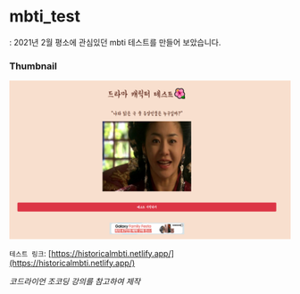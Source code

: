 # mbti_test
: 2021년 2월 평소에 관심있던 mbti 테스트를 만들어 보았습니다.

### Thumbnail

![enter image description here](https://github.com/s2uyeoii/mbti_test/blob/main/%ED%85%8C%EC%8A%A4%ED%8A%B8%EC%8B%9C%EC%9E%91%ED%99%94%EB%A9%B4.png?raw=true)

<code>테스트 링크</code>: [https://historicalmbti.netlify.app/](https://historicalmbti.netlify.app/)

*코드라이언 조코딩 강의를 참고하여 제작*
